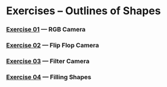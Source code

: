 Exercises – Outlines of Shapes
==============================

### [Exercise 01][] — RGB Camera

### [Exercise 02][] — Flip Flop Camera

### [Exercise 03][] — Filter Camera

### [Exercise 04][] — Filling Shapes

[Exercise 01]:coding_gestalt__exercise_02_01__red_green_blue_camera
[Exercise 02]:coding_gestalt__exercise_02_02__flip_flop_camera
[Exercise 03]:coding_gestalt__exercise_02_03__filter_camera
[Exercise 04]:exercises/coding_gestalt__exercise_02_04__filling_shapes